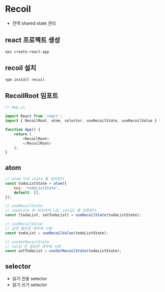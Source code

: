 # Recoil
- 전역 shared state 관리


## react 프로젝트 생성
```shell
npx create-react-app
```

## recoil 설치
```shell
npm install recoil
```

## RecoilRoot 임포트
```javascript
// App.js

import React from 'react';
import { RecoilRoot, atom, selector, useRecoilState, useRecoilValue } from 'recoil';

function App() {
    return (
        <RecoilRoot>
        </RecoilRoot>
    );
}
```

## atom
```javascript
// atom 으로 state 를 정의한다
const todoListState = atom({
    key: 'todoListState',
    default: [],
});

// useRecoilState
// useState 와 비슷하게 [값, set값] 를 반환한다
const [todoList, setTodoList] = useRecoilState(todoListState);

// useRecoilValue
// 값만 필요한 경우에 사용
const todoList = useRecoilValue(todoListState);

// useSetRecoilState
// set값 만 필요한 경우에 사용
const setTodoList = useSetRecoilState(todoListState);
```

## selector
- 읽기 전용 selector
- 읽기 쓰기 selector
